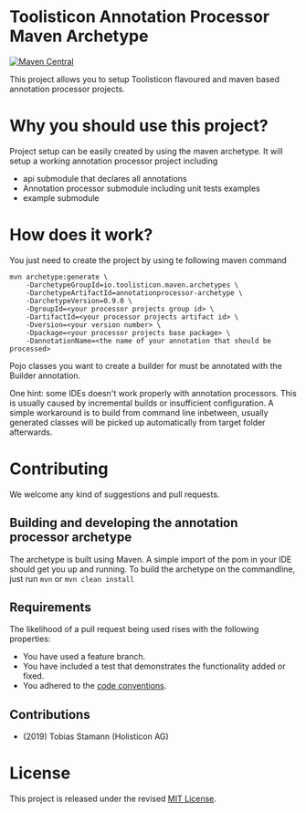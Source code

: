 # Toolisticon Annotation Processor Maven Archetype

[![Maven Central](https://maven-badges.herokuapp.com/maven-central/io.toolisticon.maven.archetypes/annotationprocessor-archetype/badge.svg)](https://maven-badges.herokuapp.com/maven-central/io.toolisticon.maven.archetypes/annotationprocessor-archetype)

This project allows you to setup Toolisticon flavoured and maven based annotation processor projects. 

# Why you should use this project?

Project setup can be easily created by using the maven archetype.
It will setup a working annotation processor project including

- api submodule that declares all annotations 
- Annotation processor submodule including unit tests examples
- example submodule


# How does it work?

You just need to create the project by using te following maven command

	mvn archetype:generate \
    	-DarchetypeGroupId=io.toolisticon.maven.archetypes \
    	-DarchetypeArtifactId=annotationprocessor-archetype \
    	-DarchetypeVersion=0.9.0 \
    	-DgroupId=<your processor projects group id> \
    	-DartifactId=<your processor projects artifact id> \
    	-Dversion=<your version number> \
    	-Dpackage=<your processor projects base package> \
    	-DannotationName=<the name of your annotation that should be processed>
    	


Pojo classes you want to create a builder for must be annotated with the Builder annotation.

One hint: some IDEs doesn't work properly with annotation processors.
This is usually caused by incremental builds or insufficient configuration.
A simple workaround is to build from command line inbetween, usually generated classes will be picked up automatically from target folder afterwards.


# Contributing

We welcome any kind of suggestions and pull requests.

## Building and developing the annotation processor archetype

The archetype is built using Maven.
A simple import of the pom in your IDE should get you up and running. To build the archetype on the commandline, just run `mvn` or `mvn clean install`

## Requirements

The likelihood of a pull request being used rises with the following properties:

- You have used a feature branch.
- You have included a test that demonstrates the functionality added or fixed.
- You adhered to the [code conventions](http://www.oracle.com/technetwork/java/javase/documentation/codeconvtoc-136057.html).

## Contributions

- (2019) Tobias Stamann (Holisticon AG)

# License

This project is released under the revised [MIT License](LICENSE).

